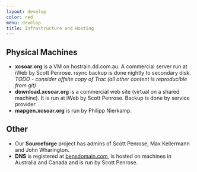```yaml
---
layout: develop
color: red
menu: develop
title: Infrastructure and Hosting
---
```

## Physical Machines

- **xcsoar.org** is a VM on hostrain.dd.com.au.
  A commercial server run at iWeb by Scott Penrose.
  rsync backup is done nightly to secondary disk.
  *TODO - consider offsite copy of Trac (all other content is reproducible from git)*
- **download.xcsoar.org** is a commercial web site (virtual on a shared machine).
  It is run at iWeb by Scott Penrose.
  Backup is done by service provider
- **mapgen.xcsoar.org** is run by Philipp Nierkamp.

## Other

- Our **Sourceforge** project has admins of Scott Penrose,
Max Kellermann and John Wharington.
- **DNS** is registered at [bensdomain.com](http://www.bensdomains.com),
is hosted on machines in Australia and Canada and is run by Scott Penrose.
